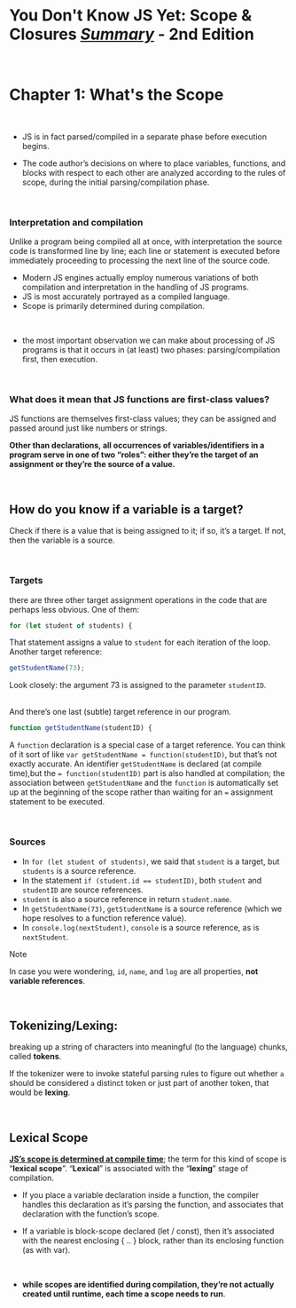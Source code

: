 # You Don't Know JS Yet: Scope & Closures <ins>**_Summary_**</ins> - 2nd Edition

<br>

# Chapter 1: What's the Scope

<br>

- JS is in fact parsed/compiled in a separate phase before execution begins.

- The code author’s decisions on where to place variables, functions, and blocks with respect to each other are analyzed according to the rules of scope, during the initial parsing/compilation phase.

<br>

### Interpretation and compilation

Unlike a program being compiled all at once, with interpretation the source code is transformed line by line; each line or statement is executed before immediately proceeding to processing the next line of the source code.

- Modern JS engines actually employ numerous variations of both compilation and interpretation in the handling of JS programs.
- JS is most accurately portrayed as a compiled language.
- Scope is primarily determined during compilation.

<br>

- the most important observation we can make about processing of JS programs is that it occurs in (at least) two phases: parsing/compilation first, then execution.

<br>

### What does it mean that JS functions are first-class values?

JS functions are themselves first-class values; they can be assigned and passed around just like numbers or strings.

**Other than declarations, all occurrences of variables/identifiers in a program serve in one of two “roles”: either they’re the target of an assignment or they’re the source of a value.**

<br>

## How do you know if a variable is a target?

Check if there is a value that is being assigned to it; if so, it’s a target. If not, then the variable is a source.

<br>

### Targets

there are three other target assignment operations in the code that are perhaps less obvious. One of them:

```js
for (let student of students) {
```

That statement assigns a value to `student` for each iteration of the loop. Another target reference:

```js
getStudentName(73);
```

Look closely: the argument 73 is assigned to the parameter `studentID`.

<br>
And there’s one last (subtle) target reference in our program.

```js
function getStudentName(studentID) {
```

A `function` declaration is a special case of a target reference. You can think of it sort of like `var getStudentName = function(studentID)`, but that’s not exactly accurate.
An identifier `getStudentName` is declared (at compile time),but the `= function(studentID)` part is also handled at compilation; the association between `getStudentName` and the `function` is automatically set up at the beginning of the scope rather than waiting for an `=` assignment statement to be executed.

<br>

### Sources

- In `for (let student of students)`, we said that `student` is a target, but `students` is a source reference.
- In the statement `if (student.id == studentID)`, both `student` and `studentID` are source references.
- `student` is also a source reference in return `student.name`.
- In `getStudentName(73)`, `getStudentName` is a source reference (which we hope resolves to a function reference value).
- In `console.log(nextStudent)`, `console` is a source reference, as is `nextStudent`.

> [!NOTE]
> In case you were wondering, `id`, `name`, and `log` are all properties, **not variable references**.

<br>

## Tokenizing/Lexing:

breaking up a string of characters into meaningful (to the language) chunks, called **tokens**.

If the tokenizer were to invoke stateful parsing rules to figure out whether `a` should be considered `a` distinct token or just part of another token, that would be **lexing**.

<br>

## Lexical Scope

<ins>**JS’s scope is determined at compile time**</ins>; the term for this kind of scope is “**lexical scope**”. “**Lexical**” is associated with the “**lexing**” stage of compilation.

- If you place a variable declaration inside a function, the compiler handles this declaration as it’s parsing the function, and associates that declaration with the function’s scope.

- If a variable is block-scope declared (let / const), then it’s associated with the nearest enclosing { .. } block, rather than its enclosing function (as with var).

<br>

- **while scopes are identified during compilation, they’re not actually created until runtime, each time a scope needs to run**.

